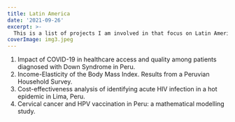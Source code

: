 ```yaml
---
title: Latin America
date: '2021-09-26'
excerpt: >- 
  This is a list of projects I am involved in that focus on Latin America.
coverImage: img3.jpeg
---
```

1.  Impact of COVID-19 in healthcare access and quality among patients diagnosed with Down Syndrome in Peru.
2.  Income-Elasticity of the Body Mass Index. Results from a Peruvian Household Survey. 
3.  Cost-effectiveness analysis of identifying acute HIV infection in a hot epidemic in Lima, Peru.
4.  Cervical cancer and HPV vaccination in Peru: a mathematical modelling study.